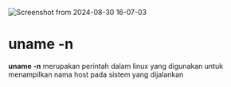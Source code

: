 ![Screenshot from 2024-08-30 16-07-03](https://github.com/user-attachments/assets/bfed8da4-bf22-4bac-a143-8258e6ed1d16)
<p></p>
<H1>uname -n</H1>
<b>uname -n</b> merupakan perintah dalam linux yang digunakan untuk menampilkan nama host pada sistem yang dijalankan
